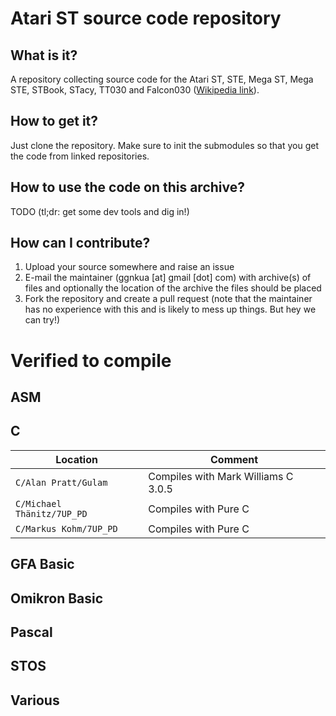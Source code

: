 # Atari ST source code repository

## What is it?

A repository collecting source code for the Atari ST, STE, Mega ST, Mega STE, STBook, STacy, TT030 and Falcon030 ([Wikipedia link](https://en.wikipedia.org/wiki/Atari_ST)).

## How to get it?

Just clone the repository. Make sure to init the submodules so that you get the code from linked repositories.

## How to use the code on this archive?

TODO (tl;dr: get some dev tools and dig in!)

## How can I contribute?

1. Upload your source somewhere and raise an issue
1. E-mail the maintainer (ggnkua [at] gmail [dot] com) with archive(s) of files and optionally the location of the archive the files should be placed
1. Fork the repository and create a pull request (note that the maintainer has no experience with this and is likely to mess up things. But hey we can try!)

# Verified to compile

## ASM

## C

|Location|Comment|
|--|--|
|`C/Alan Pratt/Gulam`|Compiles with Mark Williams C 3.0.5|
|`C/Michael Thänitz/7UP_PD`|Compiles with Pure C|
|`C/Markus Kohm/7UP_PD`|Compiles with Pure C|

## GFA Basic

## Omikron Basic

## Pascal

## STOS

## Various
